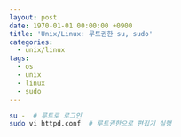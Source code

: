 ```yaml
---
layout: post
date: 1970-01-01 00:00:00 +0900
title: 'Unix/Linux: 루트권한 su, sudo'
categories:
  - unix/linux
tags:
  - os
  - unix
  - linux
  - sudo
---
```



```bash
su -  # 루트로 로그인
sudo vi httpd.conf  # 루트권한으로 편집기 실행
```
